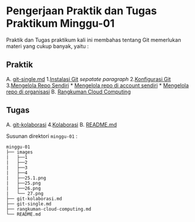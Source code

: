 # Pengerjaan Praktik dan Tugas Praktikum Minggu-01
Praktik dan Tugas praktikum kali ini membahas tentang Git memerlukan materi yang cukup banyak, yaitu :
## Praktik
A.  [git-single.md](git-single.md)
    1.[Instalasi Git](git-single.md) *sepatate paragraph*
    2.[Konfigurasi Git](git-single.md)
    3.[Mengelola Repo Sendiri](git-single.md)
     * [Mengelola repo di account sendiri](git-single.md)
     * [Mengelola repo di organisasi](git-single.md)
B.  [Rangkuman Cloud Computing](rangkuman-cloud-computing.md)
## Tugas
A.  [git-kolaborasi](git-kolaborasi.md)
    4.[Kolaborasi](git-kolaborasi.md)
 B. [README.md](README.md)


Susunan direktori `minggu-01` :
```
minggu-01
├── images
|   ├──1
|   ├──2
|   ├──3
|   ├──4
|   ├──25.1.png
|   ├──25.png
|   ├──26.png
|   └── 27.png
├── git-kolaborasi.md
├── git-single.md
├── rangkuman-cloud-computing.md
└── README.md
```
